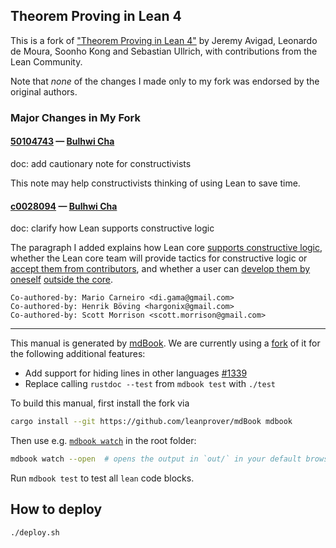 Theorem Proving in Lean 4
-----------------------

This is a fork of ["Theorem Proving in Lean 4"](https://github.com/leanprover/theorem_proving_in_lean4)
by Jeremy Avigad, Leonardo de Moura, Soonho Kong and Sebastian Ullrich, with contributions from the Lean
Community.

Note that *none* of the changes I made only to my fork was endorsed by the original authors.

### Major Changes in My Fork

#### [50104743](https://git.sr.ht/~chabulhwi/theorem_proving_in_lean4/commit/50104743de63ed2f0554ab63ae0792ae46b5b189) — [Bulhwi Cha](https://git.sr.ht/~chabulhwi/)

doc: add cautionary note for constructivists

This note may help constructivists thinking of using Lean to save time.

#### [c0028094](https://git.sr.ht/~chabulhwi/theorem_proving_in_lean4/commit/c002809407f9e82870a72d18886ec36dbffc893c) — [Bulhwi Cha](https://git.sr.ht/~chabulhwi/)

doc: clarify how Lean supports constructive logic

The paragraph I added explains how Lean core [supports constructive
logic][classical-tactics], whether the Lean core team will provide
tactics for constructive logic or [accept them from
contributors][not-priority], and whether a user can [develop them by
oneself][not-stopping] [outside the core][possible].

[classical-tactics]: https://leanprover.zulipchat.com/#narrow/stream/348111-std4/topic/Movement.20from.20Std.20to.20Init/near/430339840
[not-priority]: https://leanprover.zulipchat.com/#narrow/stream/348111-std4/topic/How.20classical.20is.20std4.3F/near/383780177
[not-stopping]: https://leanprover.zulipchat.com/#narrow/stream/270676-lean4/topic/constructive.20tactic.20mode.20in.20lean/near/431685357
[possible]: https://leanprover.zulipchat.com/#narrow/stream/270676-lean4/topic/constructive.20tactic.20mode.20in.20lean/near/431714863

    Co-authored-by: Mario Carneiro <di.gama@gmail.com>
    Co-authored-by: Henrik Böving <hargonix@gmail.com>
    Co-authored-by: Scott Morrison <scott.morrison@gmail.com>

---

This manual is generated by [mdBook](https://github.com/rust-lang/mdBook). We are currently using a
[fork](https://github.com/leanprover/mdBook) of it for the following additional features:

* Add support for hiding lines in other languages [#1339](https://github.com/rust-lang/mdBook/pull/1339)
* Replace calling `rustdoc --test` from `mdbook test` with `./test`

To build this manual, first install the fork via
```bash
cargo install --git https://github.com/leanprover/mdBook mdbook
```
Then use e.g. [`mdbook watch`](https://rust-lang.github.io/mdBook/cli/watch.html) in the root folder:
```bash
mdbook watch --open  # opens the output in `out/` in your default browser
```

Run `mdbook test` to test all `lean` code blocks.

## How to deploy

```
./deploy.sh
```
